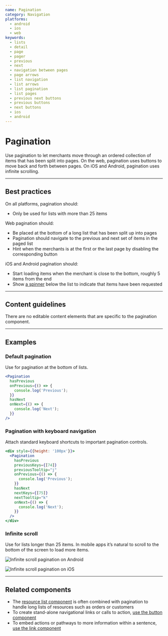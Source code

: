 ```yaml
---
name: Pagination
category: Navigation
platforms:
  - android
  - ios
  - web
keywords:
  - lists
  - detail
  - page
  - pager
  - previous
  - next
  - navigation between pages
  - page arrows
  - list navigation
  - list arrows
  - list pagination
  - list pages
  - previous next buttons
  - previous buttons
  - next buttons
  - ios
  - android
---
```


# Pagination

Use pagination to let merchants move through an ordered collection of items that has been split into pages. On the web, pagination uses buttons to move back and forth between pages. On iOS and Android, pagination uses infinite scrolling.

---

## Best practices

On all platforms, pagination should:

- Only be used for lists with more than 25 items

Web pagination should:

- Be placed at the bottom of a long list that has been split up into pages
- Pagination should navigate to the previous and next set of items in the paged list
- Hint when the merchants is at the first or the last page by disabling the corresponding button

iOS and Android pagination should:

- Start loading items when the merchant is close to the bottom, roughly 5 items from the end
- Show [a spinner](/components/feedback-indicators/spinner) below the list to indicate that items have been requested

---

## Content guidelines

There are no editable content elements that are specific to the pagination component.

---

## Examples

### Default pagination

<!-- example-for: web -->

Use for pagination at the bottom of lists.

```jsx
<Pagination
  hasPrevious
  onPrevious={() => {
    console.log('Previous');
  }}
  hasNext
  onNext={() => {
    console.log('Next');
  }}
/>
```

### Pagination with keyboard navigation

<!-- example-for: web -->

Attach standard keyboard shortcuts to important pagination controls.

```jsx
<div style={{height: '100px'}}>
  <Pagination
    hasPrevious
    previousKeys={[74]}
    previousTooltip="j"
    onPrevious={() => {
      console.log('Previous');
    }}
    hasNext
    nextKeys={[75]}
    nextTooltip="k"
    onNext={() => {
      console.log('Next');
    }}
  />
</div>
```

### Infinite scroll

<!-- example-for: ios, android -->

Use for lists longer than 25 items. In mobile apps it’s natural to scroll to the bottom of the screen to load more items.

<!-- content-for: android -->

![Infinite scroll pagination on Android](components/Pagination/android/default.png)

<!-- /content-for -->

<!-- content-for: ios -->

![Infinite scroll pagination on iOS](components/Pagination/ios/default.png)

<!-- /content-for -->

---

## Related components

- The [resource list component](/components/lists-and-tables/resource-list) is often combined with pagination to handle long lists of resources such as orders or customers
- To create stand-alone navigational links or calls to action, [use the button component](/components/actions/button)
- To embed actions or pathways to more information within a sentence, [use the link component](/components/navigation/link)
